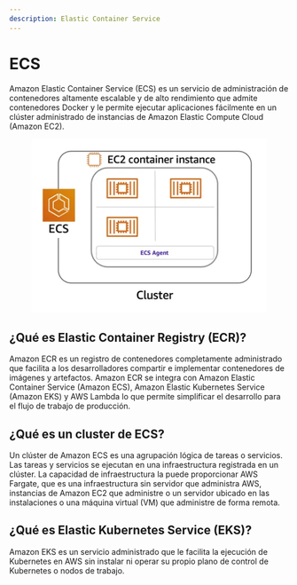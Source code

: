 ```yaml
---
description: Elastic Container Service
---
```


# ECS

Amazon Elastic Container Service (ECS) es un servicio de administración de contenedores altamente escalable y de alto rendimiento que admite contenedores Docker y le permite ejecutar aplicaciones fácilmente en un clúster administrado de instancias de Amazon Elastic Compute Cloud (Amazon EC2).

<figure><img src="../.gitbook/assets/image (18) (2).png" alt=""><figcaption></figcaption></figure>

## ¿Qué es Elastic Container Registry (ECR)?

Amazon ECR es un registro de contenedores completamente administrado que facilita a los desarrolladores compartir e implementar contenedores de imágenes y artefactos. Amazon ECR se integra con Amazon Elastic Container Service (Amazon ECS), Amazon Elastic Kubernetes Service (Amazon EKS) y AWS Lambda lo que permite simplificar el desarrollo para el flujo de trabajo de producción.

## ¿Qué es un cluster de ECS? <a href="#_bookmark117" id="_bookmark117"></a>

Un clúster de Amazon ECS es una agrupación lógica de tareas o servicios. Las tareas y servicios se ejecutan en una infraestructura registrada en un clúster. La capacidad de infraestructura la puede proporcionar AWS Fargate, que es una infraestructura sin servidor que administra AWS, instancias de Amazon EC2 que administre o un servidor ubicado en las instalaciones o una máquina virtual (VM) que administre de forma remota.

## ¿Qué es Elastic Kubernetes Service (EKS)? <a href="#_bookmark118" id="_bookmark118"></a>

Amazon EKS es un servicio administrado que le facilita la ejecución de Kubernetes en AWS sin instalar ni operar su propio plano de control de Kubernetes o nodos de trabajo.

